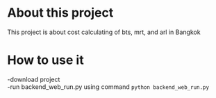 # About this project
This project is about cost calculating of bts, mrt, and arl in Bangkok

# How to use it
-download project<br>
-run backend_web_run.py using command ```python backend_web_run.py```